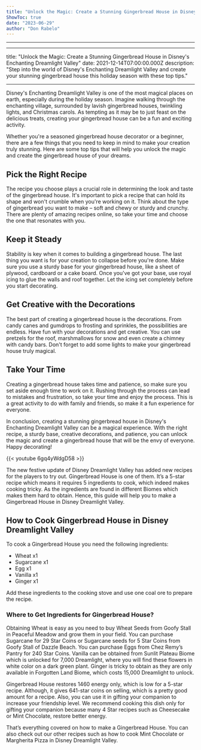 ```yaml
---
title: "Unlock the Magic: Create a Stunning Gingerbread House in Disney's Enchanting Dreamlight Valley"
ShowToc: true 
date: "2023-06-29"
author: "Don Rabelo"
---
```

*****
---
title: "Unlock the Magic: Create a Stunning Gingerbread House in Disney's Enchanting Dreamlight Valley"
date: 2021-12-14T07:00:00.000Z
description: "Step into the world of Disney's Enchanting Dreamlight Valley and create your stunning gingerbread house this holiday season with these top tips."

---

Disney's Enchanting Dreamlight Valley is one of the most magical places on earth, especially during the holiday season. Imagine walking through the enchanting village, surrounded by lavish gingerbread houses, twinkling lights, and Christmas carols. As tempting as it may be to just feast on the delicious treats, creating your gingerbread house can be a fun and exciting activity.

Whether you're a seasoned gingerbread house decorator or a beginner, there are a few things that you need to keep in mind to make your creation truly stunning. Here are some top tips that will help you unlock the magic and create the gingerbread house of your dreams.

## Pick the Right Recipe

The recipe you choose plays a crucial role in determining the look and taste of the gingerbread house. It's important to pick a recipe that can hold its shape and won't crumble when you're working on it. Think about the type of gingerbread you want to make – soft and chewy or sturdy and crunchy. There are plenty of amazing recipes online, so take your time and choose the one that resonates with you.

## Keep it Steady

Stability is key when it comes to building a gingerbread house. The last thing you want is for your creation to collapse before you're done. Make sure you use a sturdy base for your gingerbread house, like a sheet of plywood, cardboard or a cake board. Once you've got your base, use royal icing to glue the walls and roof together. Let the icing set completely before you start decorating.

## Get Creative with the Decorations

The best part of creating a gingerbread house is the decorations. From candy canes and gumdrops to frosting and sprinkles, the possibilities are endless. Have fun with your decorations and get creative. You can use pretzels for the roof, marshmallows for snow and even create a chimney with candy bars. Don't forget to add some lights to make your gingerbread house truly magical.

## Take Your Time

Creating a gingerbread house takes time and patience, so make sure you set aside enough time to work on it. Rushing through the process can lead to mistakes and frustration, so take your time and enjoy the process. This is a great activity to do with family and friends, so make it a fun experience for everyone.

In conclusion, creating a stunning gingerbread house in Disney's Enchanting Dreamlight Valley can be a magical experience. With the right recipe, a sturdy base, creative decorations, and patience, you can unlock the magic and create a gingerbread house that will be the envy of everyone. Happy decorating!

{{< youtube 6gq4yWdgD58 >}} 



The new festive update of Disney Dreamlight Valley has added new recipes for the players to try out. Gingerbread House is one of them. It’s a 5-star recipe which means it requires 5 ingredients to cook, which indeed makes cooking tricky. As the ingredients are found in different Biomes which makes them hard to obtain. Hence, this guide will help you to make a Gingerbread House in Disney Dreamlight Valley.
 
## How to Cook Gingerbread House in Disney Dreamlight Valley
 

 
To cook a Gingerbread House you need the following ingredients:
 
- Wheat x1
 - Sugarcane x1
 - Egg x1
 - Vanilla x1
 - Ginger x1

 
Add these ingredients to the cooking stove and use one coal ore to prepare the recipe.
 
### Where to Get Ingredients for Gingerbread House?
 
Obtaining Wheat is easy as you need to buy Wheat Seeds from Goofy Stall in Peaceful Meadow and grow them in your field. You can purchase Sugarcane for 29 Star Coins or Sugarcane seeds for 5 Star Coins from Goofy Stall of Dazzle Beach. You can purchase Eggs from Chez Remy’s Pantry for 240 Star Coins. Vanilla can be obtained from Sunlit Plateau Biome which is unlocked for 7,000 Dreamlight, where you will find these flowers in white color on a dark green plant. Ginger is tricky to obtain as they are only available in Forgotten Land Biome, which costs 15,000 Dreamlight to unlock.
 
Gingerbread House restores 1460 energy only, which is low for a 5-star recipe. Although, it gives 641-star coins on selling, which is a pretty good amount for a recipe. Also, you can use it in gifting your companion to increase your friendship level. We recommend cooking this dish only for gifting your companion because many 4 Star recipes such as Cheesecake or Mint Chocolate, restore better energy.
 
That’s everything covered on how to make a Gingerbread House. You can also check out our other recipes such as how to cook Mint Chocolate or Margherita Pizza in Disney Dreamlight Valley.




